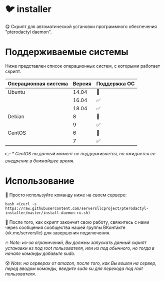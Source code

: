 # :bird: installer

:yum: Скрипт для автоматической установки программного обеспечения "pterodactyl daemon".

# Поддерживаемые системы

Ниже представлен список операционных систем, с которыми работает скрипт.


| Операционная система  | Версия  | Поддержка ОС       |
| --------------------- | ------- | ------------------ |
| Ubuntu                | 14.04   | :red_circle:       |
|                       | 16.04   | :white_check_mark: |
|                       | 18.04   | :white_check_mark: |
| Debian                | 8       | :red_circle:       |
|                       | 9       | :white_check_mark: |
| CentOS                | 6       | :red_circle:       |
|                       | 7       | :white_check_mark: |

:point_right: _* CentOS на данный момент не поддерживается, но ожидается ее внедрение в ближайшее время._

# Использование

:facepunch: Просто используйте команду ниже на своем сервере:

`bash <(curl -s https://raw.githubusercontent.com/serversllcproject/pterodactyl-installer/master/install-daemon-ru.sh)`

:blue_heart: После того, как скрипт закончит свою работу, свяжитесь с нами через сообщения сообщества нашей группы ВКонтакте (vk.me/serversllc) для завершения подключения.

:fire: *Note: из-за ограничений, Вы должны запускать данный скрипт установки из под root пользователя, или из под обычного, но тогда в начале команды добавьте sudo.*

:cold_sweat: *Note: на серверах от amazon, после того, как Вы вошли на сервер, перед вводом команды, введите sudo su для перехода под root пользователя.*

